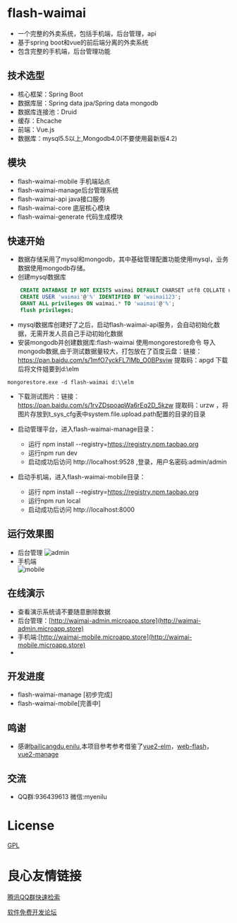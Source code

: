 # flash-waimai
- 一个完整的外卖系统，包括手机端，后台管理，api
- 基于spring boot和vue的前后端分离的外卖系统
- 包含完整的手机端，后台管理功能

## 技术选型
- 核心框架：Spring Boot
- 数据库层：Spring data jpa/Spring data mongodb
- 数据库连接池：Druid
- 缓存：Ehcache
- 前端：Vue.js
- 数据库：mysql5.5以上,Mongodb4.0(不要使用最新版4.2)

## 模块
- flash-waimai-mobile 手机端站点
- flash-waimai-manage后台管理系统
- flash-waimai-api java接口服务
- flash-waimai-core 底层核心模块
- flash-waimai-generate 代码生成模块

## 快速开始
- 数据存储采用了mysql和mongodb，其中基础管理配置功能使用mysql，业务数据使用mongodb存储。
- 创建mysql数据库
```sql
    CREATE DATABASE IF NOT EXISTS waimai DEFAULT CHARSET utf8 COLLATE utf8_general_ci; 
    CREATE USER 'waimai'@'%' IDENTIFIED BY 'waimai123';
    GRANT ALL privileges ON waimai.* TO 'waimai'@'%';
    flush privileges;
```
- mysql数据库创建好了之后，启动flash-waimai-api服务，会自动初始化数据，无需开发人员自己手动初始化数据
- 安装mongodb并创建数据库:flash-waimai
使用mongorestore命令  导入mongodb数据,由于测试数据量较大，打包放在了百度云盘：链接：https://pan.baidu.com/s/1mfO7yckFL7lMb_O0BPsviw   提取码：apgd 下载后将文件姐要到d:\\elm
                                              
```
mongorestore.exe -d flash-waimai d:\\elm
```
- 下载测试图片：链接：https://pan.baidu.com/s/1rvZDspoapWa6rEq2D_5kzw 提取码：urzw ，将图片存放到t_sys_cfg表中system.file.upload.path配置的目录的目录

- 启动管理平台，进入flash-waimai-manage目录：
    - 运行 npm install --registry=https://registry.npm.taobao.org
    - 运行npm run dev
    - 启动成功后访问 http://localhost:9528 ,登录，用户名密码:admin/admin
- 启动手机端，进入flash-waimai-mobile目录：    
    - 运行 npm install --registry=https://registry.npm.taobao.org
    - 运行npm run local
    - 启动成功后访问 http://localhost:8000

## 运行效果图
- 后台管理
![admin](doc/admin.gif)
- 手机端    
![mobile](doc/mobile.gif)

## 在线演示
- 查看演示系统请不要随意删除数据
- 后台管理：[http://waimai-admin.microapp.store](http://waimai-admin.microapp.store)
- 手机端:[http://waimai-mobile.microapp.store](http://waimai-mobile.microapp.store)
- 
## 开发进度
- flash-waimai-manage [初步完成]
- flash-waimai-mobile[完善中]

## 鸣谢
- 感谢[bailicangdu](https://github.com/bailicangdu),[enilu](https://github.com/enilu),本项目参考参考借鉴了[vue2-elm](https://github.com/bailicangdu/vue2-elm)，[web-flash](https://github.com/enilu/web-flash)，[vue2-manage](https://github.com/bailicangdu/vue2-manage)

## 交流
- QQ群:936439613 微信:myenilu
# License

[GPL](https://github.com/microapp-store/flash-waimai/blob/master/COPYING)


 # 良心友情链接

[腾讯QQ群快速检索](http://u.720life.cn/s/8cf73f7c)

[软件免费开发论坛](http://u.720life.cn/s/bbb01dc0)